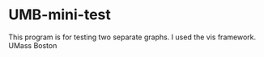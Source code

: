 # UMB-mini-test
This program is for testing two separate graphs. I used the vis framework. UMass Boston
